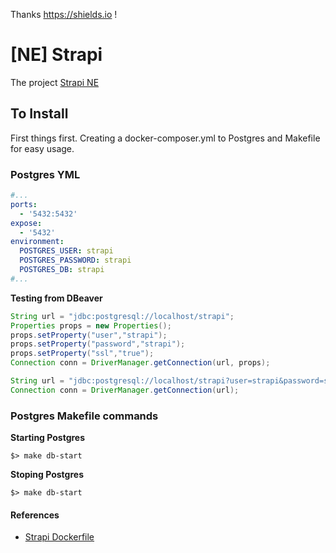 Thanks https://shields.io !

# [NE] Strapi

The project [Strapi NE](https://github.com/itanlam/ne/projects/1)

## To Install

First things first. Creating a docker-composer.yml to Postgres and Makefile for easy usage.

### Postgres YML

```yml
#...
ports:
  - '5432:5432'
expose:
  - '5432'
environment:
  POSTGRES_USER: strapi
  POSTGRES_PASSWORD: strapi
  POSTGRES_DB: strapi
#...
```

**Testing from DBeaver**

```Java
String url = "jdbc:postgresql://localhost/strapi";
Properties props = new Properties();
props.setProperty("user","strapi");
props.setProperty("password","strapi");
props.setProperty("ssl","true");
Connection conn = DriverManager.getConnection(url, props);

String url = "jdbc:postgresql://localhost/strapi?user=strapi&password=strapi&ssl=true";
Connection conn = DriverManager.getConnection(url);
```

### Postgres Makefile commands

**Starting Postgres**

```shell
$> make db-start
```

**Stoping Postgres**

```shell
$> make db-start
```

#### References

- [Strapi Dockerfile](https://github.com/strapi/strapi-docker)
